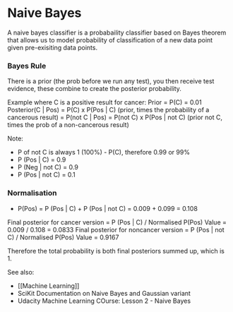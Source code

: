 # Naive Bayes

A naive bayes classifier is a probabaility classifier based on Bayes theorem that allows us to model probability of classification of a new data point given pre-exisiting data points.


### Bayes Rule

There is a prior (the prob before we run any test), you then receive test evidence, these combine to create the posterior probability.

Example where C is a positive result for cancer:
Prior = P(C) = 0.01
Posterior(C | Pos) = P(C) x P(Pos | C)			(prior, times the probability of a cancerous result)
							   = P(not C | Pos) = P(not C) x P(Pos | not C) 		(prior not C, times the prob of a non-cancerous result)

Note:
- P of not C is always 1 (100%) - P(C), therefore 0.99 or 99%
- P (Pos | C) = 0.9
- P (Neg | not C) = 0.9
- P (Pos | not C) = 0.1


### Normalisation

- P(Pos) = P (Pos | C) + P (Pos | not C) = 0.009 + 0.099 = 0.108

Final posterior for cancer version = P (Pos | C) / Normalised P(Pos) Value = 0.009 / 0.108 = 0.0833
Final posterior for noncancer version = P (Pos | not C) / Normalised P(Pos) Value = 0.9167

Therefore the total probability is both final posteriors summed up, which is 1.

See also:
- [[Machine Learning]]
- SciKit Documentation on Naive Bayes and Gaussian variant
- Udacity Machine Learning COurse: Lesson 2 - Naive Bayes
